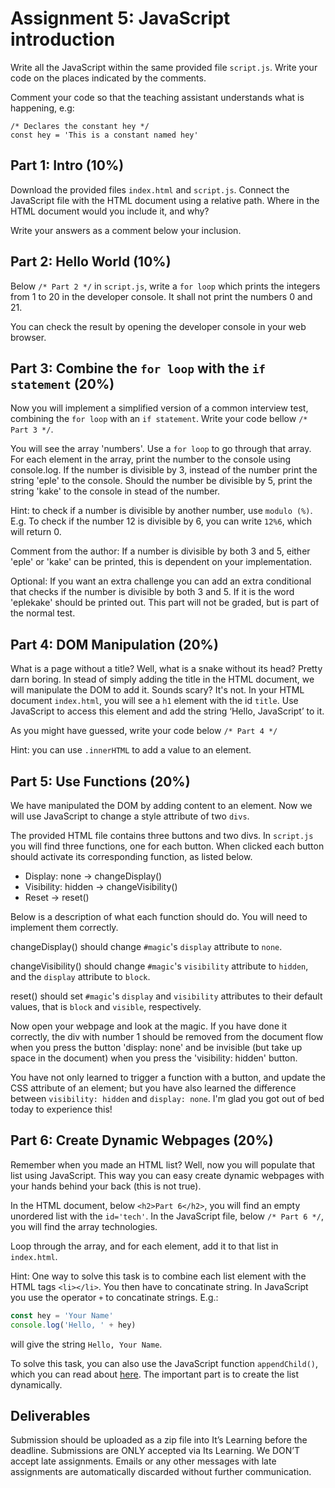 # Assignment 5: JavaScript introduction

Write all the JavaScript within the same provided file `script.js`. Write your code on the places indicated by the comments.

Comment your code so that the teaching assistant understands what is happening, e.g:

```
/* Declares the constant hey */
const hey = 'This is a constant named hey'   
```

## Part 1: Intro (10%)
Download the provided files `index.html` and `script.js`. Connect the JavaScript file with the HTML document using a relative path. Where in the HTML document would you include it, and why?

Write your answers as a comment below your inclusion.

## Part 2: Hello World (10%)
Below `/* Part 2 */` in `script.js`, write a `for loop` which prints the integers from 1 to 20 in the developer console. It shall not print the numbers 0 and 21.

You can check the result by opening the developer console in your web browser.

## Part 3: Combine the `for loop` with the `if statement` (20%)
Now you will implement a simplified version of a common interview test, combining the `for loop` with an `if statement`. Write your code bellow `/* Part 3 */`.

You will see the array 'numbers'. Use a `for loop` to go through that array. For each element in the array, print the number to the console using console.log. If the number is divisible by 3, instead of the number print the string 'eple' to the console. Should the number be divisible by 5, print the string 'kake' to the console in stead of the number.

Hint: to check if a number is divisible by another number, use `modulo (%)`. E.g. To check if the number 12 is divisible by 6, you can write `12%6`, which will return 0.

Comment from the author: If a number is divisible by both 3 and 5, either 'eple' or 'kake' can be printed, this is dependent on your implementation.

Optional: If you want an extra challenge you can add an extra conditional that checks if the number is divisible by both 3 and 5. If it is the word 'eplekake' should be printed out. This part will not be graded, but is part of the normal test.

## Part 4: DOM Manipulation (20%)
What is a page without a title? Well, what is a snake without its head? Pretty darn boring. In stead of simply adding the title in the HTML document, we will manipulate the DOM to add it. Sounds scary? It's not. In your HTML document `index.html`, you will see a `h1` element with the id `title`. Use JavaScript to access this element and add the string ‘Hello, JavaScript’ to it.

As you might have guessed, write your code below `/* Part 4 */`

Hint: you can use `.innerHTML` to add a value to an element.

## Part 5: Use Functions (20%)
We have manipulated the DOM by adding content to an element. Now we will use JavaScript to change a style attribute of two `divs`.

The provided HTML file contains three buttons and two divs. In `script.js` you will find three functions, one for each button. When clicked each button should activate its corresponding function, as listed below.

* Display: none -> changeDisplay()
* Visibility: hidden -> changeVisibility()
* Reset -> reset()

Below is a description of what each function should do. You will need to implement them correctly.

changeDisplay() should change `#magic`'s `display` attribute to `none`.

changeVisibility() should change `#magic`'s `visibility` attribute to `hidden`, and the `display` attribute to `block`.

reset() should set `#magic`'s `display` and `visibility` attributes to their default values, that is `block` and `visible`, respectively.

Now open your webpage and look at the magic. If you have done it correctly, the div with number 1 should be removed from the document flow when you press the button 'display: none' and be invisible (but take up space in the document) when you press the 'visibility: hidden' button.

You have not only learned to trigger a function with a button, and update the CSS attribute of an element; but you have also learned the difference between `visibility: hidden` and `display: none`. I'm glad you got out of bed today to experience this!

## Part 6: Create Dynamic Webpages (20%)
Remember when you made an HTML list? Well, now you will populate that list using JavaScript. This way you can easy create dynamic webpages with your hands behind your back (this is not true).

In the HTML document, below `<h2>Part 6</h2>`, you will find an empty unordered list with the `id='tech'`. In the JavaScript file, below `/* Part 6 */`, you will find the array technologies.

Loop through the array, and for each element, add it to that list in `index.html`.

Hint: One way to solve this task is to combine each list element with the HTML tags `<li></li>`. You then have to concatinate string. In JavaScript you use the operator `+` to concatinate strings. E.g.:
```javascript
const hey = 'Your Name'
console.log('Hello, ' + hey)
```
will give the string
`Hello, Your Name`.

To solve this task, you can also use the JavaScript function `appendChild()`, which you can read about [here](http://www.w3schools.com/jsref/met_node_appendchild.asp). The important part is to create the list dynamically. 

## Deliverables
Submission should be uploaded as a zip file into It’s Learning before the deadline. Submissions are ONLY accepted via Its Learning. We DON’T accept late assignments. Emails or any other messages with late assignments are automatically discarded without further communication.
